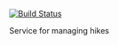 [![Build Status](https://travis-ci.org/chekalin/hikes.svg?branch=master)](https://travis-ci.org/chekalin/hikes)

Service for managing hikes
